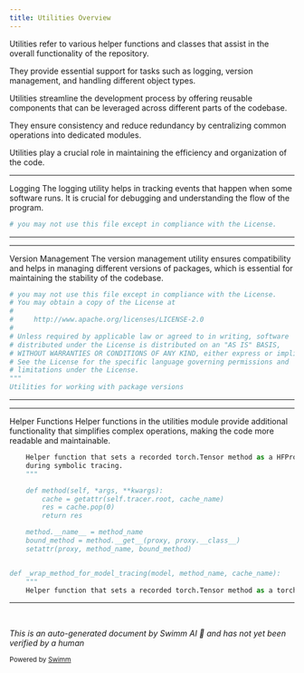 ```yaml
---
title: Utilities Overview
---
```

Utilities refer to various helper functions and classes that assist in the overall functionality of the repository.

They provide essential support for tasks such as logging, version management, and handling different object types.

Utilities streamline the development process by offering reusable components that can be leveraged across different parts of the codebase.

They ensure consistency and reduce redundancy by centralizing common operations into dedicated modules.

Utilities play a crucial role in maintaining the efficiency and organization of the code.

<SwmSnippet path="/src/transformers/utils/logging.py" line="5">

---

Logging The logging utility helps in tracking events that happen when some software runs. It is crucial for debugging and understanding the flow of the program.

```python
# you may not use this file except in compliance with the License.
```

---

</SwmSnippet>

<SwmSnippet path="/src/transformers/utils/versions.py" line="4">

---

Version Management The version management utility ensures compatibility and helps in managing different versions of packages, which is essential for maintaining the stability of the codebase.

```python
# you may not use this file except in compliance with the License.
# You may obtain a copy of the License at
#
#     http://www.apache.org/licenses/LICENSE-2.0
#
# Unless required by applicable law or agreed to in writing, software
# distributed under the License is distributed on an "AS IS" BASIS,
# WITHOUT WARRANTIES OR CONDITIONS OF ANY KIND, either express or implied.
# See the License for the specific language governing permissions and
# limitations under the License.
"""
Utilities for working with package versions
```

---

</SwmSnippet>

<SwmSnippet path="/src/transformers/utils/fx.py" line="77">

---

Helper Functions Helper functions in the utilities module provide additional functionality that simplifies complex operations, making the code more readable and maintainable.

```python
    Helper function that sets a recorded torch.Tensor method as a HFProxy method that will use the recorded values
    during symbolic tracing.
    """

    def method(self, *args, **kwargs):
        cache = getattr(self.tracer.root, cache_name)
        res = cache.pop(0)
        return res

    method.__name__ = method_name
    bound_method = method.__get__(proxy, proxy.__class__)
    setattr(proxy, method_name, bound_method)


def _wrap_method_for_model_tracing(model, method_name, cache_name):
    """
    Helper function that sets a recorded torch.Tensor method as a torch.Tensor method that will use the recorded values
```

---

</SwmSnippet>

&nbsp;

*This is an auto-generated document by Swimm AI 🌊 and has not yet been verified by a human*

<SwmMeta version="3.0.0" repo-id="Z2l0aHViJTNBJTNBdHJhbnNmb3JtZXJzJTNBJTNBc2h1anV1dQ==" repo-name="transformers"><sup>Powered by [Swimm](/)</sup></SwmMeta>
